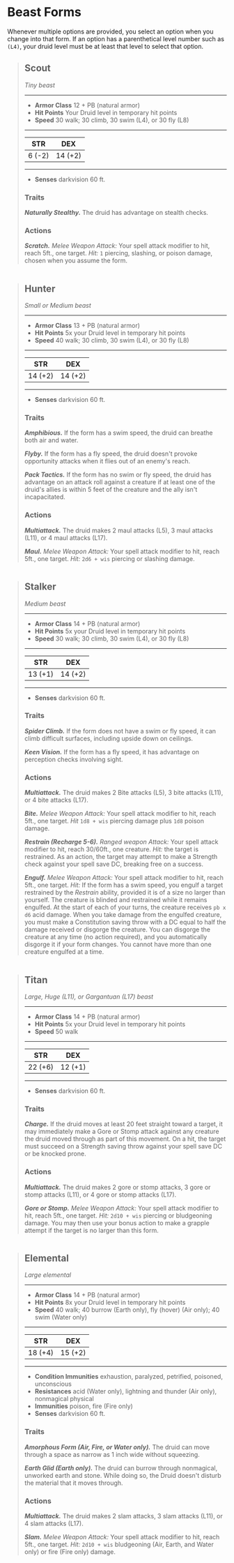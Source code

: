 # Beast Forms

Whenever multiple options are provided, you select an option when you change into that form. If an option has a parenthetical level number such as `(L4)`, your druid level must be at least that level to select that option.

> ## Scout
>
> *Tiny beast*
> ___
>
> - **Armor Class** 12 + PB (natural armor)
> - **Hit Points** Your Druid level in temporary hit points
> - **Speed** 30 walk; 30 climb, 30 swim (L4), or 30 fly (L8)
>
> ___
> |  STR  |  DEX  |
> |:-----:|:-----:|
> |6  (-2)|14 (+2)|
> ___
>
> - **Senses** darkvision 60 ft.
>
> ### Traits
>
> ***Naturally Stealthy.*** The druid has advantage on stealth checks.
>
> ### Actions
>
> ***Scratch.*** *Melee Weapon Attack:* Your spell attack modifier to hit, reach 5ft., one target. *Hit:* `1` piercing,  slashing, or poison damage, chosen when you assume the form.

```
```

> ## Hunter
>
> *Small or Medium beast*
> ___
>
> - **Armor Class** 13 + PB (natural armor)
> - **Hit Points** 5x your Druid level in temporary hit points
> - **Speed** 40 walk; 30 climb, 30 swim (L4), or 30 fly (L8)
>
> ___
> |  STR  |  DEX  |
> |:-----:|:-----:|
> |14  (+2)|14 (+2)|
> ___
>
> - **Senses** darkvision 60 ft.
>
> ### Traits
>
> ***Amphibious.*** If the form has a swim speed, the druid can breathe both air and water.
>
> ***Flyby.*** If the form has a fly speed, the druid doesn't provoke opportunity attacks when it flies out of an enemy's reach.
>
> ***Pack Tactics.*** If the form has no swim or fly speed, the druid has advantage on an attack roll against a creature if at least one of the druid's allies is within 5 feet of the creature and the ally isn't incapacitated.
>
> ### Actions
>
> ***Multiattack.*** The druid makes 2 maul attacks (L5), 3 maul attacks (L11), or 4 maul attacks (L17).
>
> ***Maul.*** *Melee Weapon Attack:* Your spell attack modifier to hit, reach 5ft., one target. *Hit:* `2d6 + wis` piercing or slashing damage.

```
```

> ## Stalker
>
> *Medium beast*
> ___
>
> - **Armor Class** 14 + PB (natural armor)
> - **Hit Points** 5x your Druid level in temporary hit points
> - **Speed** 30 walk; 30 climb, 30 swim (L4), or 30 fly (L8)
>
> ___
> |  STR  |  DEX  |
> |:-----:|:-----:|
> |13  (+1)|14 (+2)|
> ___
>
> - **Senses** darkvision 60 ft.
>
> ### Traits
>
> ***Spider Climb.*** If the form does not have a swim or fly speed, it can climb difficult surfaces, including upside down on ceilings.
>
> ***Keen Vision.*** If the form has a fly speed, it has advantage on perception checks involving sight.
>
> ### Actions
>
> ***Multiattack.*** The druid makes 2 Bite attacks (L5), 3 bite attacks (L11), or 4 bite attacks (L17).
>
> ***Bite.*** *Melee Weapon Attack:* Your spell attack modifier to hit, reach 5ft., one target. *Hit* `1d8 + wis` piercing damage plus `1d8` poison damage.
>
> ***Restrain (Recharge 5-6).*** *Ranged weapon Attack:* Your spell attack modifier to hit, reach 30/60ft., one creature. *Hit:* the target is restrained. As an action, the target may attempt to make a Strength check against your spell save DC, breaking free on a success.
>
> ***Engulf.*** *Melee Weapon Attack:* Your spell attack modifier to hit, reach 5ft., one target. *Hit:* If the form has a swim speed, you engulf a target restrained by the *Restrain* ability, provided it is of a size no larger than yourself. The creature is blinded and restrained while it remains engulfed. At the start of each of your turns, the creature receives `pb x d6` acid damage. When you take damage from the engulfed creature, you must make a Constitution saving throw with a DC equal to half the damage received or disgorge the creature. You can disgorge the creature at any time (no action required), and you automatically disgorge it if your form changes. You cannot have more than one creature engulfed at a time.

```
```

> ## Titan
>
> *Large, Huge (L11), or Gargantuan (L17) beast*
> ___
>
> - **Armor Class** 14 + PB (natural armor)
> - **Hit Points** 5x your Druid level in temporary hit points
> - **Speed** 50 walk
>
> ___
> |  STR  |  DEX  |
> |:-----:|:-----:|
> |22  (+6)|12 (+1)|
> ___
>
> - **Senses** darkvision 60 ft.
>
> ### Traits
>
> ***Charge.*** If the druid moves at least 20 feet straight toward a target, it may immediately make a Gore or Stomp attack against any creature the druid moved through as part of this movement. On a hit, the target must succeed on a Strength saving throw against your spell save DC or be knocked prone.
>
> ### Actions
>
> ***Multiattack.*** The druid makes 2 gore or stomp attacks, 3 gore or stomp attacks (L11), or 4 gore or stomp attacks (L17).
>
> ***Gore or Stomp.*** *Melee Weapon Attack:* Your spell attack modifier to hit, reach 5ft., one target. *Hit:* `2d10 + wis` piercing or bludgeoning damage. You may then use your bonus action to make a grapple attempt if the target is no larger than this form.

```
```

> ## Elemental
>
> *Large elemental*
> ___
>
> - **Armor Class** 14 + PB (natural armor)
> - **Hit Points** 8x your Druid level in temporary hit points
> - **Speed** 40 walk; 40 burrow (Earth only), fly (hover) (Air only); 40 swim (Water only)
>
> ___
> |  STR  |  DEX  |
> |:-----:|:-----:|
> |18  (+4)|15 (+2)|
> ___
>
> - **Condition Immunities** exhaustion, paralyzed, petrified, poisoned, unconscious
> - **Resistances** acid (Water only), lightning and thunder (Air only), nonmagical physical
> - **Immunities** poison, fire (Fire only)
> - **Senses** darkvision 60 ft.
>
> ### Traits
>
> ***Amorphous Form (Air, Fire, or Water only).*** The druid can move through a space as narrow as 1 inch wide without squeezing.
>
> ***Earth Glid (Earth only).*** The druid can burrow through nonmagical, unworked earth and stone. While doing so, the Druid doesn't disturb the material that it moves through.
>
> ### Actions
>
> ***Multiattack.*** The druid makes 2 slam attacks, 3 slam attacks (L11), or 4 slam attacks (L17).
>
> ***Slam.*** *Melee Weapon Attack:* Your spell attack modifier to hit, reach 5ft., one target. *Hit:* `2d10 + wis` bludgeoning (Air, Earth, and Water only) or fire (Fire only) damage.
